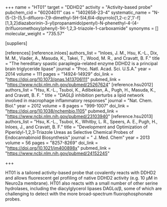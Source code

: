 +++
name = "HT01"
target = "DDHD2"
activity = "Activity-based probe"
pubchem_cid = "60204011"
cas = "1402658-23-4"
systematic_name = "N-(5-(3-(5,5-difluoro-7,9-dimethyl-5H-5l4,6l4-dipyrrolo[1,2-c:2',1'-f][1,3,2]diazaborinin-3-yl)propanamido)pentyl)-N-phenethyl-4-(4-(trifluoromethoxy)phenyl)-1H-1,2,3-triazole-1-carboxamide"
synonyms = []
molecular_weight = "735.57"

[suppliers]

[references]
    [reference.inloes]
        authors_list = "Inloes, J. M., Hsu, K.-L., Dix, M. M., Viader, A., Masuda, K., Takei, T., Wood, M. R., and Cravatt, B. F."
        title = "The hereditary spastic paraplegia-related enzyme DDHD2 is a principal brain triglyceride lipase"
        journal = "Proc. Natl. Acad. Sci. U.S.A."
        year = 2014
        volume = 111
        pages = "14924-14929"
        doi_link = "https://doi.org/10.1073/pnas.1413706111"
        pubmed_link = "https://www.ncbi.nlm.nih.gov/pubmed/25267624"
    [reference.hsu2012]
        authors_list = "Hsu, K.-L., Tsuboi, K., Adibekian, A., Pugh, H., Masuda, K., and Cravatt, B. F. "
        title = "DAGLβ inhibition perturbs a lipid network involved in macrophage inflammatory responses"
        journal = "Nat. Chem. Biol."
        year = 2012
        volume = 8
        pages = "999-1007"
        doi_link = "https://doi.org/10.1038/nchembio.1105"
        pubmed_link = "https://www.ncbi.nlm.nih.gov/pubmed/23103940"
    [reference.hsu2013]
        authors_list = "Hsu, K.-L., Tsuboi, K., Whitby, L. R., Speers, A. E., Pugh, H., Inloes, J., and Cravatt, B. F."
        title = "Development and Optimization of Piperidyl-1,2,3-Triazole Ureas as Selective Chemical Probes of Endocannabinoid Biosynthesis"
        journal = " J. Med. Chem"
        year = 2013
        volume = 56
        pages = "8257-8269"
        doi_link = "https://doi.org/10.1021/jm400898x"
        pubmed_link = "https://www.ncbi.nlm.nih.gov/pubmed/24152245"

+++

HT01 is a tailored activity-based probe that covalently reacts with DDHD2 and allows fluorescent gel profiling of native DDHD2 activity (e.g. 10 µM in Neuro2a membrane). HT01 also reacts with a small number of other serine hydrolases, including the diacylglycerol lipases DAGLα/β, some of which are challenging to detect with the more broad-spectrum fluorophosphonate probes.
